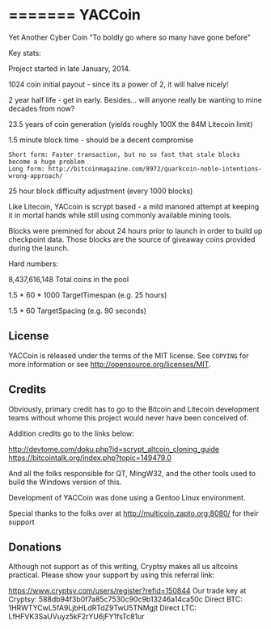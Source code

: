 =======
YACCoin
=======

Yet Another Cyber Coin
"To boldly go where so many have gone before"

Key stats:

Project started in late January, 2014.  

1024 coin initial payout - since its a power of 2, it will halve nicely! 

2 year half life - get in early.  Besides... will anyone really be wanting to mine decades from now?

23.5 years of coin generation (yields roughly 100X the 84M Litecoin limit)

1.5 minute block time - should be a decent compromise

    Short form: Faster transaction, but no so fast that stale blocks become a huge problem 
    Long form: http://bitcoinmagazine.com/8972/quarkcoin-noble-intentions-wrong-approach/ 

25 hour block difficulty adjustment (every 1000 blocks)
    
Like Litecoin, YACcoin is scrypt based - a mild manored attempt at keeping it in mortal hands while still using commonly available mining tools.

Blocks were premined for about 24 hours prior to launch in order to build up checkpoint data.  Those blocks are the source of giveaway coins provided during the launch.

Hard numbers:

8,437,616,148	Total coins in the pool

1.5 * 60 * 1000	TargetTimespan (e.g. 25 hours)

1.5 * 60	TargetSpacing (e.g. 90 seconds)

License
-------

YACCoin is released under the terms of the MIT license. See `COPYING` for more
information or see http://opensource.org/licenses/MIT.


Credits
--------

Obviously, primary credit has to go to the Bitcoin and Litecoin development teams without whome this project would never have been conceived of.

Addition credits go to the links below:

http://devtome.com/doku.php?id=scrypt_altcoin_cloning_guide
https://bitcointalk.org/index.php?topic=149479.0

And all the folks responsible for QT, MingW32, and the other tools used to build the Windows version of this.

Development of YACCoin was done using a Gentoo Linux environment.

Special thanks to the folks over at http://multicoin.zapto.org:8080/ for their support

Donations
----------

Although not support as of this writing, Cryptsy makes all us altcoins practical.  Please show your support by using this referral link:

https://www.cryptsy.com/users/register?refid=150844
Our trade key at Cryptsy:  588db94f3b0f7a85c7530c90c9b13246a14ca50c
Direct BTC: 1HRWTYCwL5fA9LjbHLdRTdZ9TwU5TNMgjt
Direct LTC: LfHFVK3SaUVuyz5kF2rYU6jFY1fsTc81ur
